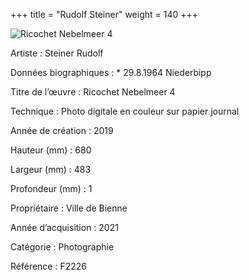 +++
title = "Rudolf Steiner"
weight = 140
+++

![Ricochet Nebelmeer 4](/images/f2226.jpg)

Artiste
: Steiner Rudolf

Données biographiques
: \* 29.8.1964 Niederbipp

Titre de l’œuvre
: Ricochet Nebelmeer 4

Technique
: Photo digitale en couleur sur papier journal

Année de création
: 2019


Hauteur (mm)
: 680

Largeur (mm)
: 483

Profondeur (mm)
: 1

Propriétaire
: Ville de Bienne

Année d’acquisition
: 2021

Catégorie
: Photographie

Référence
: F2226
